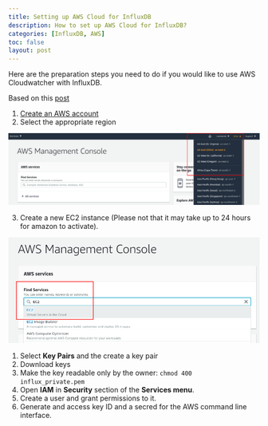 ```yaml
---
title: Setting up AWS Cloud for InfluxDB
description: How to set up AWS Cloud for InfluxDB?
categories: [InfluxDB, AWS]
toc: false
layout: post
---
```

Here are the preparation steps you need to do if you would like to use AWS Cloudwatcher with InfluxDB.

Based on this [post](https://www.influxdata.com/blog/running-influxdb-on-aws-with-cloud-formation/)

1. [Create an AWS account](https://aws.amazon.com/free/)
2. Select the appropriate region

![aws region select](/images/influxdb/influxdb-aws-region.png)

3. Create a new EC2 instance (Please not that it may take up to 24 hours for amazon to activate).

![aws ec2 select](/images/influxdb/influxdb-aws-ec2-select.png)

1. Select **Key Pairs** and the create a key pair
2. Download keys
3. Make the key readable only by the owner: `chmod 400 influx_private.pem`
4. Open **IAM** in **Security** section of the **Services menu**.
5. Create a user and grant permissions to it.
6. Generate and access key ID and a secred for the AWS command line interface.

